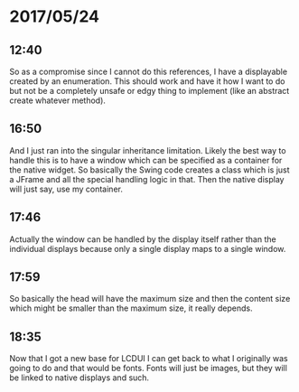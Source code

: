 # 2017/05/24

## 12:40

So as a compromise since I cannot do this references, I have a displayable
created by an enumeration. This should work and have it how I want to do but
not be a completely unsafe or edgy thing to implement (like an abstract
create whatever method).

## 16:50

And I just ran into the singular inheritance limitation. Likely the best way
to handle this is to have a window which can be specified as a container for
the native widget. So basically the Swing code creates a class which is
just a JFrame and all the special handling logic in that. Then the native
display will just say, use my container.

## 17:46

Actually the window can be handled by the display itself rather than the
individual displays because only a single display maps to a single window.

## 17:59

So basically the head will have the maximum size and then the content size
which might be smaller than the maximum size, it really depends.

## 18:35

Now that I got a new base for LCDUI I can get back to what I originally was
going to do and that would be fonts. Fonts will just be images, but they
will be linked to native displays and such.
